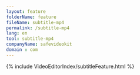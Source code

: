 ```yaml
---
layout: feature
folderName: feature
fileName: subtitle-mp4
permalink: /subtitle-mp4
lang: en
tool: subtitle-mp4
companyName: safevideokit
domain : com
---
```


{% include VideoEditorIndex/subtitleFeature.html %}

   